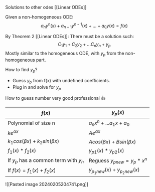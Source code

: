 Solutions to other odes [[Linear ODEs]]

Given a non-homogeneous ODE:
$$a_ny^n(x)+a_{n-1}y^{n-1}(x)+...+a_0y(x)=f(x)$$

By Theorem 2 [[Linear ODEs]]:
There must be a solution such:
$$C_1y_1+C_2y_2+...C_ny_n+y_p$$
Mostly similar to the homogeneous ODE, with $y_p$ from the non-homogeneous part.

How to find $y_p$?
- Guess $y_p$ from f(x) with undefined coefficients.
- Plug in and solve for $y_p$

How to guess number very good professional :thumbsup:

| $f(x)$ | $y_p(x)$ |
| ---- | ---- |
| Polynomial of size n | $a_nx^n+...a_1x+a_0$ |
| $ke^{\alpha x}$ | $Ae^{\alpha x}$ |
| $k_1cos(\beta x)+k_2sin(\beta x)$ | $Acos(\beta x)+Bsin(\beta x)$ |
| $f_1(x) * f_2(x)$ | $y_{p1}(x)*y_{p2}(x)$ |
| If $y_p$ has a common term with $y_n$ | Reguess $y_{pnew}=y_p*x^n$  |
| If $f(x)=f_1(x)+f_2(x)$ | $y_{p_1new}(x)+y_{p_2new}(x)$ |
![[Pasted image 20240205204741.png]]
